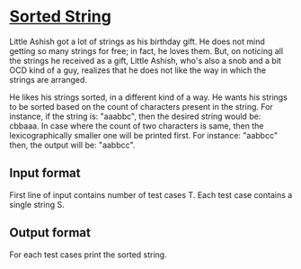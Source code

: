 # [Sorted String][link]

Little Ashish got a lot of strings as his birthday gift. He does not mind getting so many strings for free; in fact, he loves them. But, on noticing all the strings he received as a gift, Little Ashish, who's also a snob and a bit OCD kind of a guy, realizes that he does not like the way in which the strings are arranged.

He likes his strings sorted, in a different kind of a way. He wants his strings to be sorted based on the count of characters present in the string. For instance, if the string is: "aaabbc", then the desired string would be: cbbaaa. In case where the count of two characters is same, then the lexicographically smaller one will be printed first. For instance: "aabbcc" then, the output will be: "aabbcc".

## Input format

First line of input contains number of test cases T. Each test case contains a single string S.

## Output format

For each test cases print the sorted string.

[link]: https://www.hackerearth.com/practice/algorithms/string-algorithm/basics-of-string-manipulation/practice-problems/algorithm/sorted-string/
